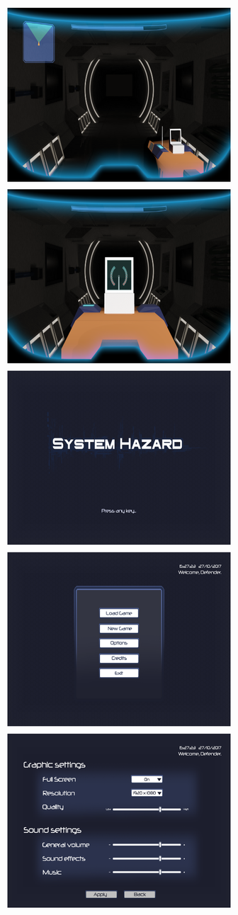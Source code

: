 <p align="center">
  <img width="773" height="393" src="https://github.com/azsumas/HorrorShooter/blob/master/Mockup/mockup_gameplay_screen_01.png">
</p>
<p align="center">
  <img width="773" height="393" src="https://github.com/azsumas/HorrorShooter/blob/master/Mockup/mockup_gameplay_screen_02.png">
</p>
<p align="center">
  <img width="773" height="393" src="https://github.com/azsumas/HorrorShooter/blob/master/Mockup/mockup_title_screen_01.png">
</p>
<p align="center">
  <img width="773" height="393" src="https://github.com/azsumas/HorrorShooter/blob/master/Mockup/mockup_main_screen_01.png">
</p>
<p align="center">
  <img width="773" height="393" src="https://github.com/azsumas/HorrorShooter/blob/master/Mockup/mockup_options_screen_01.png">
</p>
